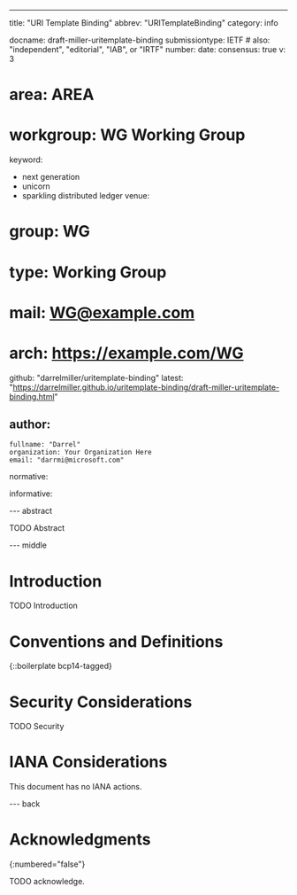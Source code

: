 ---
title: "URI Template Binding"
abbrev: "URITemplateBinding"
category: info

docname: draft-miller-uritemplate-binding
submissiontype: IETF  # also: "independent", "editorial", "IAB", or "IRTF"
number:
date:
consensus: true
v: 3
# area: AREA
# workgroup: WG Working Group
keyword:
 - next generation
 - unicorn
 - sparkling distributed ledger
venue:
#  group: WG
#  type: Working Group
#  mail: WG@example.com
#  arch: https://example.com/WG
  github: "darrelmiller/uritemplate-binding"
  latest: "https://darrelmiller.github.io/uritemplate-binding/draft-miller-uritemplate-binding.html"

author:
 -
    fullname: "Darrel"
    organization: Your Organization Here
    email: "darrmi@microsoft.com"

normative:

informative:


--- abstract

TODO Abstract


--- middle

# Introduction

TODO Introduction


# Conventions and Definitions

{::boilerplate bcp14-tagged}


# Security Considerations

TODO Security


# IANA Considerations

This document has no IANA actions.


--- back

# Acknowledgments
{:numbered="false"}

TODO acknowledge.
